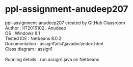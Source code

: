# ppl-assignment-anudeep207
ppl-assignment-anudeep207 created by GitHub Classroom
<br>Author : IIT2015102 , Anudeep
<br>OS : Windows 8.1
<br>Tested IDE : Netbeans 8.0.2
<br>Documentation : assign1\dist\javadoc\index.html
<br>Class diagram : assign1\
<br>Running details : run assign1.java on Netbeans
